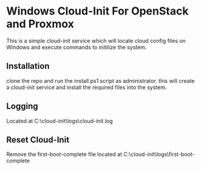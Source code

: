 # Windows Cloud-Init For OpenStack and Proxmox

This is a simple cloud-init service which will locate cloud config files on Windows and execute commands to initilize the system.

## Installation

clone the repo and run the install.ps1 script as administrator.
this will create a cloud-init service and install the required files into the system.

## Logging

Located at C:\cloud-init\logs\cloud-init.log

## Reset Cloud-Init

Remove the first-boot-complete file located at C:\cloud-init\logs\first-boot-complete
